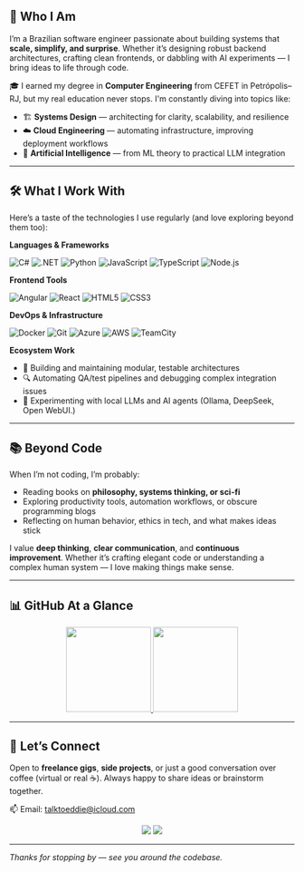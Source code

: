 ## 🚀 Who I Am

I’m a Brazilian software engineer passionate about building systems that **scale, simplify, and surprise**. Whether it’s designing robust backend architectures, crafting clean frontends, or dabbling with AI experiments — I bring ideas to life through code.

🎓 I earned my degree in **Computer Engineering** from CEFET in Petrópolis–RJ, but my real education never stops. I'm constantly diving into topics like:

* 🏗 **Systems Design** — architecting for clarity, scalability, and resilience
* ☁️ **Cloud Engineering** — automating infrastructure, improving deployment workflows
* 🧠 **Artificial Intelligence** — from ML theory to practical LLM integration

---

## 🛠 What I Work With

Here’s a taste of the technologies I use regularly (and love exploring beyond them too):

**Languages & Frameworks**

![C#](https://img.shields.io/badge/C%23-239120?style=for-the-badge\&logo=c-sharp\&logoColor=white)
![.NET](https://img.shields.io/badge/.NET-512BD4?style=for-the-badge\&logo=.net\&logoColor=white)
![Python](https://img.shields.io/badge/Python-3776AB?style=for-the-badge\&logo=python\&logoColor=white)
![JavaScript](https://img.shields.io/badge/JavaScript-F7DF1E?style=for-the-badge\&logo=javascript\&logoColor=black)
![TypeScript](https://img.shields.io/badge/TypeScript-3178C6?style=for-the-badge\&logo=typescript\&logoColor=white)
![Node.js](https://img.shields.io/badge/Node.js-339933?style=for-the-badge\&logo=node.js\&logoColor=white)

**Frontend Tools**

![Angular](https://img.shields.io/badge/Angular-DD0031?style=for-the-badge\&logo=angular\&logoColor=white)
![React](https://img.shields.io/badge/React-20232A?style=for-the-badge\&logo=react\&logoColor=61DAFB)
![HTML5](https://img.shields.io/badge/HTML5-E34F26?style=for-the-badge\&logo=html5\&logoColor=white)
![CSS3](https://img.shields.io/badge/CSS3-1572B6?style=for-the-badge&logo=css3&logoColor=white)

**DevOps & Infrastructure**

![Docker](https://img.shields.io/badge/Docker-2496ED?style=for-the-badge\&logo=docker\&logoColor=white)
![Git](https://img.shields.io/badge/Git-F05032?style=for-the-badge\&logo=git\&logoColor=white)
![Azure](https://img.shields.io/badge/Azure-0078D4?style=for-the-badge\&logo=microsoftazure\&logoColor=white)
![AWS](https://img.shields.io/badge/AWS-232F3E?style=for-the-badge\&logo=amazonaws\&logoColor=white)
![TeamCity](https://img.shields.io/badge/TeamCity-000000?style=for-the-badge\&logo=jetbrains\&logoColor=white)

**Ecosystem Work**

* 🧩 Building and maintaining modular, testable architectures
* 🔍 Automating QA/test pipelines and debugging complex integration issues
* 🤖 Experimenting with local LLMs and AI agents (Ollama, DeepSeek, Open WebUI.)

---

## 📚 Beyond Code

When I’m not coding, I’m probably:

* Reading books on **philosophy, systems thinking, or sci-fi**
* Exploring productivity tools, automation workflows, or obscure programming blogs
* Reflecting on human behavior, ethics in tech, and what makes ideas stick

I value **deep thinking**, **clear communication**, and **continuous improvement**. Whether it’s crafting elegant code or understanding a complex human system — I love making things make sense.

---

## 📊 GitHub At a Glance

<p align="center">
  <a href="https://github.com/eduardo-paes">
    <img height="150em" src="https://github-readme-stats-eight-theta.vercel.app/api?username=eduardo-paes&show_icons=true&theme=algolia&include_all_commits=true&count_private=true"/>
    <img height="150em" src="https://github-readme-stats-eight-theta.vercel.app/api/top-langs/?username=eduardo-paes&layout=compact&langs_count=8&theme=algolia"/>
  </a>
</p>

---

## 🤝 Let’s Connect

Open to **freelance gigs**, **side projects**, or just a good conversation over coffee (virtual or real ☕). Always happy to share ideas or brainstorm together.

📫 Email: [talktoeddie@icloud.com](mailto:talktoeddie@icloud.com)

<p align="center">
  <a href="https://www.linkedin.com/in/eduardo-paes-silva-b1aa2615a/"><img src="https://img.shields.io/badge/-LinkedIn-0077B5?style=flat&logo=Linkedin&logoColor=white"/></a>
  <a href="mailto:edupaessilva@gmail.com"><img src="https://img.shields.io/badge/-Email-D14836?style=flat&logo=Gmail&logoColor=white"/></a>
</p>

---

*Thanks for stopping by — see you around the codebase.*


